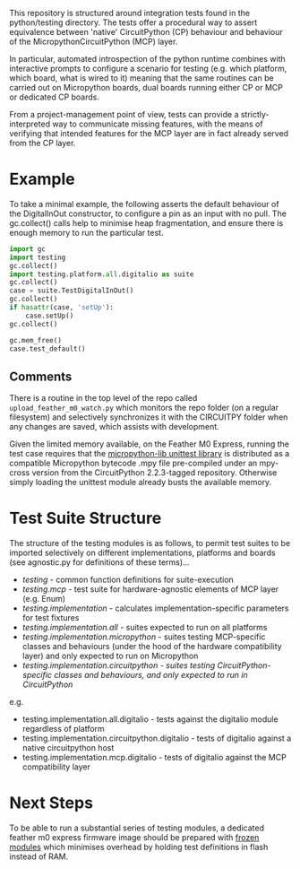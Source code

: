 This repository is structured around integration tests found in the python/testing
directory. The tests offer a procedural way to assert equivalence between 'native' CircuitPython (CP) behaviour and 
behaviour of the MicropythonCircuitPython (MCP) layer.


In particular, automated introspection of the python runtime combines with interactive prompts
to configure a scenario for testing (e.g. which platform, which board, what is wired to it) meaning that 
the same routines can be carried out on Micropython boards, dual boards running either CP or MCP
or dedicated CP boards. 

From a project-management point of view, tests can provide a strictly-interpreted way to 
communicate missing features, with the means of verifying that intended features for the 
MCP layer are in fact already served from the CP layer.

# Example

To take a minimal example, the following asserts the default behaviour of the DigitalInOut 
constructor, to configure a pin as an input with no pull. The gc.collect() calls help to 
minimise heap fragmentation, and ensure there is enough memory to run the particular test. 

```python
import gc
import testing
gc.collect()
import testing.platform.all.digitalio as suite
gc.collect()
case = suite.TestDigitalInOut()
gc.collect()
if hasattr(case, 'setUp'):
    case.setUp()
gc.collect()

gc.mem_free()
case.test_default()
```

## Comments

There is a routine in the top level of the repo called `upload_feather_m0_watch.py` which monitors the repo folder (on a regular 
filesystem) and selectively synchronizes it with the CIRCUITPY folder 
when any changes are saved, which assists with development.

Given the limited memory available, on the Feather M0 Express, running the test case requires that 
the [micropython-lib unittest library](https://github.com/micropython/micropython-lib/blob/master/unittest/unittest.py) 
is distributed as a compatible Micropython bytecode .mpy file 
pre-compiled under an mpy-cross version from the CircuitPython 2.2.3-tagged repository. Otherwise
simply loading the unittest module already busts the available memory. 

# Test Suite Structure

The structure of the testing modules is as follows, to permit test suites to be imported selectively
on different implementations, platforms and boards (see agnostic.py for definitions of these terms)...

* _testing_ - common function definitions for suite-execution
* _testing.mcp_ - test suite for hardware-agnostic elements of MCP layer (e.g. Enum)
* _testing.implementation_ - calculates implementation-specific parameters for test fixtures
* _testing.implementation.all_ - suites expected to run on all platforms
* _testing.implementation.micropython_ - suites testing MCP-specific classes and behaviours (under the hood of the hardware compatibility layer) and only 
expected to run on Micropython
* _testing.implementation.circuitpython - suites testing CircuitPython-specific 
classes and behaviours, and only expected to run in CircuitPython_

e.g.
* testing.implementation.all.digitalio - tests against the 
digitalio module regardless of platform
* testing.implementation.circuitpython.digitalio - tests of digitalio against a 
native circuitpython host
* testing.implementation.mcp.digitalio - tests of digitalio against the MCP
compatibility layer


# Next Steps 

To be able to run a substantial series of testing modules, a dedicated 
feather m0 express firmware image should be prepared with [frozen modules](https://learn.adafruit.com/micropython-for-samd21/frozen-modules) which 
minimises overhead by holding test definitions in flash instead of RAM.
